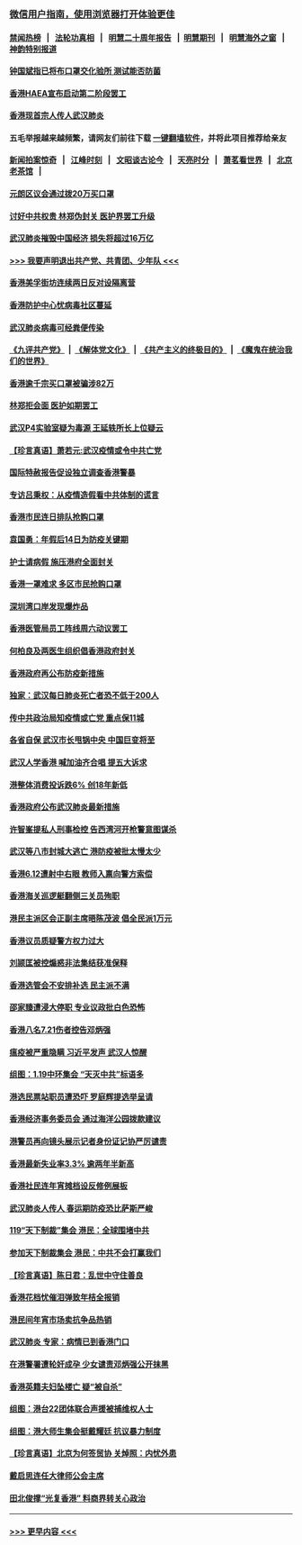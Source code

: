 ### [微信用户指南，使用浏览器打开体验更佳](https://github.com/gfw-breaker/banned-news1/blob/master/indexes/wechat-guide.md?t=0)
#### [禁闻热榜](热点新闻.md?t=0)  &nbsp;&nbsp;|&nbsp;&nbsp; [法轮功真相](https://github.com/gfw-breaker/truth/blob/master/README.md?t=0) &nbsp;&nbsp;|&nbsp;&nbsp; [明慧二十周年报告](https://github.com/gfw-breaker/mh-reports/blob/master/README.md?t=0) &nbsp;&nbsp;|&nbsp;&nbsp;[明慧期刊](https://github.com/gfw-breaker/mh-qikan) &nbsp;&nbsp;|&nbsp;&nbsp; [明慧海外之窗](https://github.com/gfw-breaker/mh-news/blob/master/README.md?t=0) &nbsp;&nbsp;|&nbsp;&nbsp; [神韵特别报道](https://github.com/gfw-breaker/mh-news/blob/master/shenyun.md?t=0)
#### [钟国斌指已将布口罩交化验所 测试能否防菌](../pages/nsc415/n11842783.md?t=02042244) 
#### [香港HAEA宣布启动第二阶段罢工](../pages/nsc415/n11842723.md?t=02042244) 
#### [香港现首宗人传人武汉肺炎](../pages/nsc415/n11842766.md?t=02042244) 
#### 五毛举报越来越频繁，请网友们前往下载 [一键翻墙软件](https://github.com/gfw-breaker/ssr-accounts)，并将此项目推荐给亲友
#### [新闻拍案惊奇](https://github.com/gfw-breaker/banned-news1/blob/master/pages/link4.md) &nbsp;&nbsp;|&nbsp;&nbsp; [江峰时刻](https://github.com/gfw-breaker/banned-news1/blob/master/pages/link4.md) &nbsp;&nbsp;|&nbsp;&nbsp; [文昭谈古论今](https://github.com/gfw-breaker/banned-news1/blob/master/pages/link4.md) &nbsp;&nbsp;|&nbsp;&nbsp; [天亮时分](https://github.com/gfw-breaker/banned-news1/blob/master/pages/link4.md) &nbsp;&nbsp;|&nbsp;&nbsp; [萧茗看世界](https://github.com/gfw-breaker/banned-news1/blob/master/pages/link4.md) &nbsp;&nbsp;|&nbsp;&nbsp; [北京老茶馆](https://github.com/gfw-breaker/banned-news1/blob/master/pages/link4.md) &nbsp;&nbsp;|&nbsp;&nbsp; 
#### [元朗区议会通过拨20万买口罩](../pages/nsc415/n11842754.md?t=02042244) 
#### [讨好中共权贵 林郑伪封关 医护界罢工升级](../pages/nsc415/n11842359.md?t=02042244) 
#### [武汉肺炎摧毁中国经济 损失将超过16万亿](../pages/nsc415/n11839723.md?t=02042244) 
#### [>>> 我要声明退出共产党、共青团、少年队 <<<](https://github.com/begood0513/goodnews/blob/master/quit/letter.md) 
#### [香港美孚街坊连续两日反对设隔离营](../pages/nsc415/n11839962.md?t=02042244) 
#### [香港防护中心忧病毒社区蔓延](../pages/nsc415/n11839933.md?t=02042244) 
#### [武汉肺炎病毒可经粪便传染](../pages/nsc415/n11839939.md?t=02042244) 
#### [《九评共产党》](https://github.com/begood0513/9ping.md/blob/master/README.md) &nbsp;|&nbsp; [《解体党文化》](../../../../jtdwh.md/blob/master/README.md)  &nbsp;|&nbsp; [《共产主义的终极目的》](../../../../gczydzjmd.md/blob/master/README.md) &nbsp;|&nbsp; [《魔鬼在统治我们的世界》](../../../../mgztzwmdsj.md/blob/master/README.md) 
#### [香港逾千宗买口罩被骗涉82万](../pages/nsc415/n11839914.md?t=02042244) 
#### [林郑拒会面 医护如期罢工](../pages/nsc415/n11839892.md?t=02042244) 
#### [武汉P4实验室疑为毒源 王延轶所长上位疑云](../pages/nsc415/n11835543.md?t=02042244) 
#### [【珍言真语】萧若元:武汉疫情或令中共亡党](../pages/nsc415/n11829394.md?t=02042244) 
#### [国际特赦报告促设独立调查香港警暴](../pages/nsc415/n11833845.md?t=02042244) 
#### [专访吕秉权：从疫情造假看中共体制的谎言](../pages/nsc415/n11833813.md?t=02042244) 
#### [香港市民连日排队抢购口罩](../pages/nsc415/n11833794.md?t=02042244) 
#### [袁国勇：年假后14日为防疫关键期](../pages/nsc415/n11831088.md?t=02042244) 
#### [护士请病假 施压港府全面封关](../pages/nsc415/n11831030.md?t=02042244) 
#### [香港一罩难求 多区市民抢购口罩](../pages/nsc415/n11831002.md?t=02042244) 
#### [深圳湾口岸发现爆炸品](../pages/nsc415/n11828802.md?t=02042244) 
#### [香港医管局员工阵线周六动议罢工](../pages/nsc415/n11828762.md?t=02042244) 
#### [何柏良及两医生组织倡香港政府封关](../pages/nsc415/n11828749.md?t=02042244) 
#### [香港政府再公布防疫新措施](../pages/nsc415/n11828716.md?t=02042244) 
#### [独家：武汉每日肺炎死亡者恐不低于200人](../pages/nsc415/n11828240.md?t=02042244) 
#### [传中共政治局知疫情或亡党 重点保11城](../pages/nsc415/n11828145.md?t=02042244) 
#### [各省自保 武汉市长甩锅中央 中国巨变将至](../pages/nsc415/n11828021.md?t=02042244) 
#### [武汉人学香港 喊加油齐合唱 提五大诉求](../pages/nsc415/n11827046.md?t=02042244) 
#### [港整体消费投诉跌6% 创18年新低](../pages/nsc415/n11817280.md?t=02042244) 
#### [香港政府公布武汉肺炎最新措施](../pages/nsc415/n11817152.md?t=02042244) 
#### [许智峯提私人刑事检控 告西湾河开枪警意图谋杀](../pages/nsc415/n11817132.md?t=02042244) 
#### [武汉等八市封城大逃亡 港防疫被批太慢太少](../pages/nsc415/n11817058.md?t=02042244) 
#### [香港6.12遭射中右眼 教师入禀向警方索偿](../pages/nsc415/n11814678.md?t=02042244) 
#### [香港海关巡逻艇翻侧三关员殉职](../pages/nsc415/n11814604.md?t=02042244) 
#### [港民主派区会正副主席晤陈茂波 倡全民派1万元](../pages/nsc415/n11814582.md?t=02042244) 
#### [香港议员质疑警方权力过大](../pages/nsc415/n11814560.md?t=02042244) 
#### [刘颕匡被控煽惑非法集结获准保释](../pages/nsc415/n11811727.md?t=02042244) 
#### [香港选管会不安排补选 民主派不满](../pages/nsc415/n11811691.md?t=02042244) 
#### [邵家臻遭浸大停职 专业议政批白色恐怖](../pages/nsc415/n11811670.md?t=02042244) 
#### [香港八名7.21伤者控告邓炳强](../pages/nsc415/n11811623.md?t=02042244) 
#### [瘟疫被严重隐瞒 习近平发声 武汉人惊醒](../pages/nsc415/n11811186.md?t=02042244) 
#### [组图：1.19中环集会 “天灭中共”标语多](../pages/nsc415/n11809514.md?t=02042244) 
#### [港选民票站职员遭恐吓 罗庭辉提选举呈请](../pages/nsc415/n11808914.md?t=02042244) 
#### [香港经济事务委员会 通过海洋公园拨款建议](../pages/nsc415/n11808906.md?t=02042244) 
#### [港警员再向镜头展示记者身份证记协严厉谴责](../pages/nsc415/n11808888.md?t=02042244) 
#### [香港最新失业率3.3% 逾两年半新高](../pages/nsc415/n11808887.md?t=02042244) 
#### [香港社民连年宵摊档设反修例展板](../pages/nsc415/n11808857.md?t=02042244) 
#### [武汉肺炎人传人 春运期防疫恐比萨斯严峻](../pages/nsc415/n11808739.md?t=02042244) 
#### [119“天下制裁”集会 港民：全球围堵中共](../pages/nsc415/n11806318.md?t=02042244) 
#### [参加天下制裁集会 港民：中共不会打赢我们](../pages/nsc415/n11806596.md?t=02042244) 
#### [【珍言真语】陈日君：乱世中守住善良](../pages/nsc415/n11806247.md?t=02042244) 
#### [香港花档忧催泪弹致年桔全报销](../pages/nsc415/n11806130.md?t=02042244) 
#### [港民间年宵市场卖抗争品热销](../pages/nsc415/n11806073.md?t=02042244) 
#### [武汉肺炎 专家：病情已到香港门口](../pages/nsc415/n11806020.md?t=02042244) 
#### [在港警署遭轮奸成孕 少女谴责邓炳强公开抹黑](../pages/nsc415/n11805981.md?t=02042244) 
#### [香港英籍夫妇坠楼亡 疑“被自杀”](../pages/nsc415/n11805937.md?t=02042244) 
#### [组图：港台22团体联合声援被捕维权人士](../pages/nsc415/n11801834.md?t=02042244) 
#### [组图：港大师生集会挺戴耀廷 抗议暴力制度](../pages/nsc415/n11799298.md?t=02042244) 
#### [【珍言真语】北京为何签贸协 关焯照：内忧外患](../pages/nsc415/n11799790.md?t=02042244) 
#### [戴启思连任大律师公会主席](../pages/nsc415/n11799306.md?t=02042244) 
#### [田北俊撑“光复香港” 料商界转关心政治](../pages/nsc415/n11799287.md?t=02042244) 

----
#### [ >>> 更早内容 <<< ](../indexes/nsc415-earlier.md)
